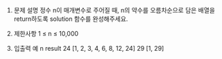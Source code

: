 1. 문제 설명
   정수 n이 매개변수로 주어질 때, n의 약수를 오름차순으로 담은 배열을 return하도록 solution 함수를 완성해주세요.

2. 제한사항
   1 ≤ n ≤ 10,000

3. 입출력 예
   n result
   24 [1, 2, 3, 4, 6, 8, 12, 24]
   29 [1, 29]
